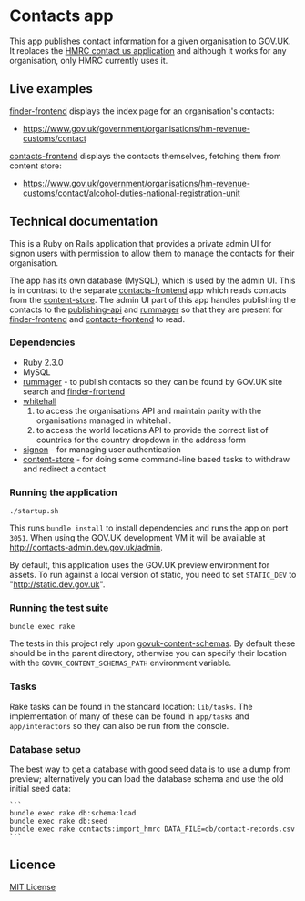 # Contacts app

This app publishes contact information for a given organisation to GOV.UK. It replaces the [HMRC contact us application](http://search2.hmrc.gov.uk/kb5/hmrc/contactus/home.page) and although it works for any organisation, only HMRC currently uses it.

## Live examples

[finder-frontend](https://github.com/alphagov/finder-frontend) displays the index page for an organisation's contacts:
- https://www.gov.uk/government/organisations/hm-revenue-customs/contact

[contacts-frontend](https://github.com/alphagov/contacts-frontend)
displays the contacts themselves, fetching them from content store:
- https://www.gov.uk/government/organisations/hm-revenue-customs/contact/alcohol-duties-national-registration-unit

## Technical documentation

This is a Ruby on Rails application that provides a private admin UI for signon users with permission to allow them to manage the contacts for their organisation.

The app has its own database (MySQL), which is used by the admin UI. This is in contrast to the separate [contacts-frontend](https://github.com/alphagov/contacts-frontend) app which reads contacts from the [content-store](https://github.com/alphagov/content-store). The admin UI part of this app handles publishing the contacts to the [publishing-api](https://github.com/alphagov/publishing-api) and [rummager](https://github.com/alphagov/rummager) so that they are present for [finder-frontend](https://github.com/alphagov/finder-frontend) and [contacts-frontend](https://github.com/alphagov/contacts-frontend) to read.

### Dependencies

* Ruby 2.3.0
* MySQL
* [rummager](https://github.com/alphagov/rummager) - to publish contacts so
  they can be found by GOV.UK site search and [finder-frontend](https://github.com/alphagov/finder-frontend)
* [whitehall](https://github.com/alphagov/whitehall)
  1. to access the organisations API and maintain parity with the organisations managed in whitehall.
  2. to access the world locations API to provide the correct list of countries for the country dropdown in the address form
* [signon](https://github.com/alphagov/signonotron2) - for managing user authentication
* [content-store](https://github.com/alphagov/content-store) - for doing some
  command-line based tasks to withdraw and redirect a contact

### Running the application

`./startup.sh`

This runs `bundle install` to install dependencies and runs the app on port `3051`. When using the GOV.UK development VM it will be available at http://contacts-admin.dev.gov.uk/admin.

By default, this application uses the GOV.UK preview environment for assets. To run against a local version of static, you need to set `STATIC_DEV` to
"http://static.dev.gov.uk".

### Running the test suite

`bundle exec rake`

The tests in this project rely upon [govuk-content-schemas](http://github.com/alphagov/govuk-content-schemas). By default these should be in the parent directory, otherwise you can specify their location with the `GOVUK_CONTENT_SCHEMAS_PATH` environment variable.

### Tasks

Rake tasks can be found in the standard location: `lib/tasks`. The implementation of many of these can be found in `app/tasks` and `app/interactors` so they can also be run from the console.

### Database setup

The best way to get a database with good seed data is to use a dump from preview; alternatively you can load the database schema and use the old initial seed data:

    ```
    bundle exec rake db:schema:load
    bundle exec rake db:seed
    bundle exec rake contacts:import_hmrc DATA_FILE=db/contact-records.csv
    ```

## Licence

[MIT License](LICENCE)
